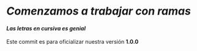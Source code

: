 # *Comenzamos a trabajar con ramas*
#### *Las letras en cursiva es _genial_*

Este commit es para oficializar nuestra versión **1.0.0**